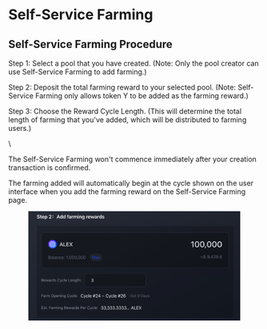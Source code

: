 # Self-Service Farming

## Self-Service Farming Procedure

Step 1: Select a pool that you have created. (Note: Only the pool creator can use Self-Service Farming to add farming.)

Step 2: Deposit the total farming reward to your selected pool. (Note: Self-Service Farming only allows token Y to be added as the farming reward.) &#x20;

Step 3: Choose the Reward Cycle Length. (This will determine the total length of farming that you've added, which will be distributed to farming users.)&#x20;

\


The Self-Service Farming won't commence immediately after your creation transaction is confirmed.

The farming added will automatically begin at the cycle shown on the user interface when you add the farming reward on the Self-Service Farming page.

<figure><img src="../../.gitbook/assets/image (12).png" alt=""><figcaption></figcaption></figure>
